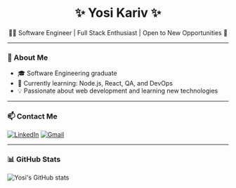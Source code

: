 <h1 align="center">✨ Yosi Kariv ✨</h1>
<p align="center">👨‍💻 Software Engineer | Full Stack Enthusiast | Open to New Opportunities 🚀</p>

---

### 📌 About Me
- 🎓 Software Engineering graduate
- 🌱 Currently learning: Node.js, React, QA, and DevOps
- 💡 Passionate about web development and learning new technologies

---

### 📫 Contact Me
[![LinkedIn](https://img.shields.io/badge/LinkedIn-YosiKariv-blue?style=flat&logo=linkedin)](https://www.linkedin.com/in/yosi-kariv)
[![Gmail](https://img.shields.io/badge/Email-yosikariv1@gmail.com-red?style=flat&logo=gmail)](mailto:yosikariv1@gmail.com)

---

### 📊 GitHub Stats
![Yosi's GitHub stats](https://github-readme-stats.vercel.app/api?username=YosiKariv1&show_icons=true&theme=default)
